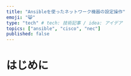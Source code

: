 ```yaml
---
title: "Ansibleを使ったネットワーク機器の設定操作"
emoji: "😸"
type: "tech" # tech: 技術記事 / idea: アイデア
topics: ["ansible", "cisco", "nec"]
published: false
---
```


# はじめに

#
